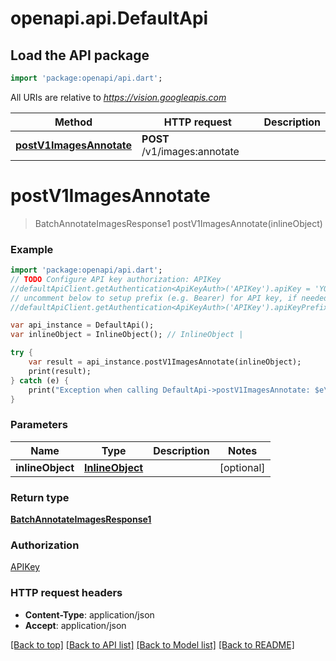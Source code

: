 # openapi.api.DefaultApi

## Load the API package
```dart
import 'package:openapi/api.dart';
```

All URIs are relative to *https://vision.googleapis.com*

Method | HTTP request | Description
------------- | ------------- | -------------
[**postV1ImagesAnnotate**](DefaultApi.md#postV1ImagesAnnotate) | **POST** /v1/images:annotate | 


# **postV1ImagesAnnotate**
> BatchAnnotateImagesResponse1 postV1ImagesAnnotate(inlineObject)



### Example 
```dart
import 'package:openapi/api.dart';
// TODO Configure API key authorization: APIKey
//defaultApiClient.getAuthentication<ApiKeyAuth>('APIKey').apiKey = 'YOUR_API_KEY';
// uncomment below to setup prefix (e.g. Bearer) for API key, if needed
//defaultApiClient.getAuthentication<ApiKeyAuth>('APIKey').apiKeyPrefix = 'Bearer';

var api_instance = DefaultApi();
var inlineObject = InlineObject(); // InlineObject | 

try { 
    var result = api_instance.postV1ImagesAnnotate(inlineObject);
    print(result);
} catch (e) {
    print("Exception when calling DefaultApi->postV1ImagesAnnotate: $e\n");
}
```

### Parameters

Name | Type | Description  | Notes
------------- | ------------- | ------------- | -------------
 **inlineObject** | [**InlineObject**](InlineObject.md)|  | [optional] 

### Return type

[**BatchAnnotateImagesResponse1**](BatchAnnotateImagesResponse1.md)

### Authorization

[APIKey](../README.md#APIKey)

### HTTP request headers

 - **Content-Type**: application/json
 - **Accept**: application/json

[[Back to top]](#) [[Back to API list]](../README.md#documentation-for-api-endpoints) [[Back to Model list]](../README.md#documentation-for-models) [[Back to README]](../README.md)

